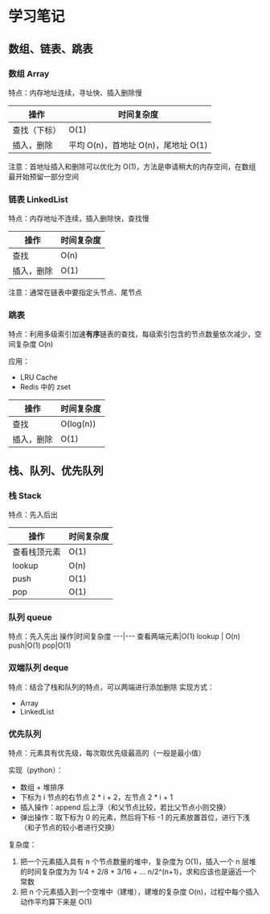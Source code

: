 # 学习笔记

## 数组、链表、跳表
### 数组 Array


特点：内存地址连续，寻址快、插入删除慢

操作|时间复杂度
---|---
查找（下标）|O(1)
插入，删除|平均 O(n)，首地址 O(n)，尾地址 O(1)

注意：首地址插入和删除可以优化为 O(1)，方法是申请稍大的内存空间，在数组最开始预留一部分空间

### 链表 LinkedList

特点：内存地址不连续，插入删除快，查找慢

操作|时间复杂度
---|---
查找|O(n)
插入，删除|O(1)

注意：通常在链表中要指定头节点、尾节点

### 跳表

特点：利用多级索引加速**有序**链表的查找，每级索引包含的节点数量依次减少，空间复杂度 O(n)

应用：
 - LRU Cache
 - Redis 中的 zset

操作|时间复杂度
---|---
查找|O(log(n))
插入，删除|O(1)


## 栈、队列、优先队列

### 栈 Stack

特点：先入后出

操作|时间复杂度
---|---
查看栈顶元素|O(1)
lookup | O(n)
push|O(1)
pop|O(1)

### 队列 queue

特点：先入先出
操作|时间复杂度
---|---
查看两端元素|O(1)
lookup | O(n)
push|O(1)
pop|O(1)


### 双端队列 deque

特点：结合了栈和队列的特点，可以两端进行添加删除
实现方式：
 - Array
 - LinkedList

### 优先队列

特点：元素具有优先级，每次取优先级最高的（一般是最小值）

实现（python）：
 - 数组 + 堆排序
 - 下标为 i 节点的右节点 2 * i + 2，左节点 2 * i + 1
 - 插入操作：append 后上浮（和父节点比较，若比父节点小则交换）
 - 弹出操作：取下标为 0 的元素，然后将下标 -1 的元素放置首位，进行下浅（和子节点的较小者进行交换）
 
复杂度：
1. 把一个元素插入具有 n 个节点数量的堆中，复杂度为 O(1)，插入一个 n 层堆的时间复杂度为为 1/4 + 2/8 + 3/16 + ... n/2^(n+1)，求和应该也是逼近一个常数
2. 把 n 个元素插入到一个空堆中（建堆），建堆的复杂度 O(n)，过程中每个插入动作平均算下来是 O(1)
